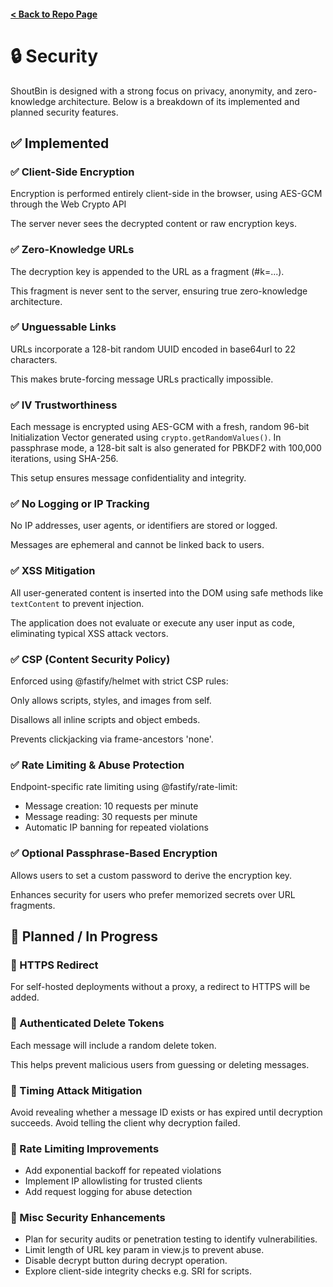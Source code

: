 #### [< Back to Repo Page](https://github.com/ianshapiro1/shoutbin)

# 🔒 Security
ShoutBin is designed with a strong focus on privacy, anonymity, and zero-knowledge architecture. Below is a breakdown of its implemented and planned security features.

## ✅ Implemented
### ✅ Client-Side Encryption
Encryption is performed entirely client-side in the browser, using AES-GCM through the Web Crypto API

The server never sees the decrypted content or raw encryption keys.

### ✅ Zero-Knowledge URLs
The decryption key is appended to the URL as a fragment (#k=...).

This fragment is never sent to the server, ensuring true zero-knowledge architecture.

### ✅ Unguessable Links
URLs incorporate a 128-bit random UUID encoded in base64url to 22 characters.

This makes brute-forcing message URLs practically impossible.

### ✅ IV Trustworthiness
Each message is encrypted using AES-GCM with a fresh, random 96-bit Initialization Vector generated using `crypto.getRandomValues()`.
In passphrase mode, a 128-bit salt is also generated for PBKDF2 with 100,000 iterations, using SHA-256.

This setup ensures message confidentiality and integrity.

### ✅ No Logging or IP Tracking
No IP addresses, user agents, or identifiers are stored or logged.

Messages are ephemeral and cannot be linked back to users.

### ✅ XSS Mitigation
All user-generated content is inserted into the DOM using safe methods like `textContent` to prevent injection.

The application does not evaluate or execute any user input as code, eliminating typical XSS attack vectors.

### ✅ CSP (Content Security Policy)
Enforced using @fastify/helmet with strict CSP rules:

Only allows scripts, styles, and images from self.

Disallows all inline scripts and object embeds.

Prevents clickjacking via frame-ancestors 'none'.

### ✅ Rate Limiting & Abuse Protection
Endpoint-specific rate limiting using @fastify/rate-limit:

- Message creation: 10 requests per minute
- Message reading: 30 requests per minute
- Automatic IP banning for repeated violations

### ✅ Optional Passphrase-Based Encryption
Allows users to set a custom password to derive the encryption key.

Enhances security for users who prefer memorized secrets over URL fragments.

## 🔧 Planned / In Progress

### 🔧 HTTPS Redirect
For self-hosted deployments without a proxy, a redirect to HTTPS will be added.

### 🔧 Authenticated Delete Tokens
Each message will include a random delete token. 

This helps prevent malicious users from guessing or deleting messages.

### 🔧 Timing Attack Mitigation
Avoid revealing whether a message ID exists or has expired until decryption succeeds.
Avoid telling the client why decryption failed.

### 🔧 Rate Limiting Improvements
- Add exponential backoff for repeated violations
- Implement IP allowlisting for trusted clients
- Add request logging for abuse detection

### 🔧 Misc Security Enhancements
- Plan for security audits or penetration testing to identify vulnerabilities.
- Limit length of URL key param in view.js to prevent abuse.
- Disable decrypt button during decrypt operation.
- Explore client-side integrity checks e.g. SRI for scripts.